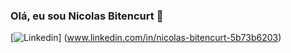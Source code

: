 
### Olá, eu sou Nicolas Bitencurt 👋

[![Linkedin]([https://img.shields.io/badge/Instagram-E4405F?style=for-the-badge&logo=instagram&logoColor=white](https://img.shields.io/badge/LinkedIn-0077B5?style=for-the-badge&logo=linkedin&logoColor=white))] (www.linkedin.com/in/nicolas-bitencurt-5b73b6203)

